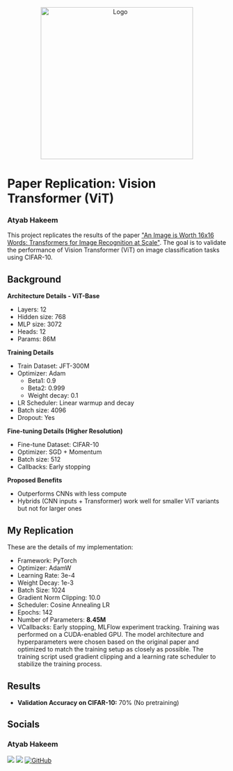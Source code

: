 <!-- PROJECT LOGO -->
<div align="center">
  <a href="https://github.com/hakeematyab/Paper-Replication-Vision-Transformer-ViT">
    <img src="https://github.com/user-attachments/assets/dec6eba5-fd35-4b2a-b7d3-fa102bcce857" alt="Logo" width="350" height="350">
  </a>
</div>


# Paper Replication: Vision Transformer (ViT)
### Atyab Hakeem

This project replicates the results of the paper ["An Image is Worth 16x16 Words: Transformers for Image Recognition at Scale"](https://arxiv.org/pdf/2010.11929). The goal is to validate the performance of Vision Transformer (ViT) on image classification tasks using CIFAR-10.

## Background

**Architecture Details - ViT-Base**
- Layers: 12  
- Hidden size: 768  
- MLP size: 3072  
- Heads: 12  
- Params: 86M  

**Training Details**
- Train Dataset: JFT-300M  
- Optimizer: Adam  
  - Beta1: 0.9  
  - Beta2: 0.999  
  - Weight decay: 0.1  
- LR Scheduler: Linear warmup and decay  
- Batch size: 4096  
- Dropout: Yes  

**Fine-tuning Details (Higher Resolution)**
- Fine-tune Dataset: CIFAR-10  
- Optimizer: SGD + Momentum  
- Batch size: 512  
- Callbacks: Early stopping

**Proposed Benefits**
- Outperforms CNNs with less compute  
- Hybrids (CNN inputs + Transformer) work well for smaller ViT variants but not for larger ones  

## My Replication

These are the details of my implementation:

- Framework: PyTorch  
- Optimizer: AdamW  
- Learning Rate: 3e-4  
- Weight Decay: 1e-3  
- Batch Size: 1024  
- Gradient Norm Clipping: 10.0  
- Scheduler: Cosine Annealing LR  
- Epochs: 142  
- Number of Parameters: **8.45M**  
- VCallbacks: Early stopping, MLFlow experiment tracking.
Training was performed on a CUDA-enabled GPU. The model architecture and hyperparameters were chosen based on the original paper and optimized to match the training setup as closely as possible. The training script used gradient clipping and a learning rate scheduler to stabilize the training process.

## Results

- **Validation Accuracy on CIFAR-10:** 70% (No pretraining)  

## Socials
### Atyab Hakeem
<a href="https://www.linkedin.com/in/hakeem-atyab/"><img src="https://img.shields.io/badge/LinkedIn-0077B5?style=for-the-badge&logo=linkedin&logoColor=white"/></a>
<a href="mailto:hakeem.at@northeastern.edu"><img src="https://img.shields.io/badge/Gmail-D14836?style=for-the-badge&logo=gmail&logoColor=white"/></a>
<a href="https://github.com/hakeematyab" title="Hakeem Atyab on GitHub">
    <img src="https://img.shields.io/badge/GitHub-100000?style=for-the-badge&logo=github&logoColor=white" alt="GitHub"/>
</a>
